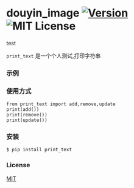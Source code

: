 # douyin_image [![Version][version-badge]][version-link] ![MIT License][license-badge]


test


`print_text` 是一个个人测试,打印字符串


### 示例


### 使用方式

```
from print_text import add,remove,update
print(add())
print(remove())
print(update())
```


### 安装

```
$ pip install print_text
```


### License

[MIT](https://github.com/pythonml/douyin_image/blob/master/LICENSE)


[version-badge]:   https://img.shields.io/badge/version-0.1-brightgreen.svg
[version-link]:    https://pypi.python.org/pypi/douyin_image/
[license-badge]:   https://img.shields.io/github/license/pythonml/douyin_image.svg